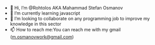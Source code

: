 - 👋 Hi, I’m @Rohtolos AKA Mahammad Stefan Osmanov
- 🌱 I’m currently learning javascript
- 💞️ I’m looking to collaborate on any programming job to improve my knowledge in this sector
- 📫 How to reach me:You can reach me with my gmail (m.osmanovwork@gmail.com)
